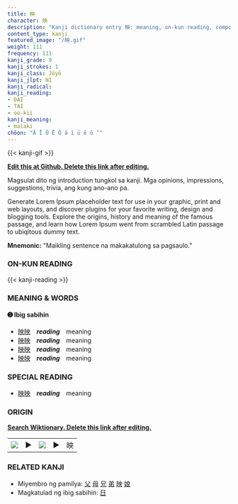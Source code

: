 ```yaml
---
title: 映
character: 映
description: "Kanji dictionary entry 映: meaning, on-kun reading, compounds, origin, related kanji"
content_type: kanji
featured_image: "/映.gif"
weight: 111
frequency: 111
kanji_grade: 9
kanji_strokes: 1
kanji_class: Jōyō
kanji_jlpt: N1
kanji_radical: 
kanji_reading: 
- DAI
- TAI
- oo-kii
kanji_meaning:
- malaki
chōon: "Ā Ī Ū Ē Ō ā ī ū ē ō ’"
---
```

[//]: # (Don't edit the line below. Kanji animated GIF code is automatically generated.)
{{< kanji-gif >}}

[//]: # (Edit below this line.)

**[Edit this at Github. Delete this link after editing.](https://github.com/tim0g/tim/tree/main/content/kanji/映/index.md)**

Magsulat dito ng introduction tungkol sa kanji. Mga opinions, impressions, suggestions, trivia, ang kung ano-ano pa.

Generate Lorem Ipsum placeholder text for use in your graphic, print and web layouts, and discover plugins for your favorite writing, design and blogging tools. Explore the origins, history and meaning of the famous passage, and learn how Lorem Ipsum went from scrambled Latin passage to ubiqitous dummy text.
 
**Mnemonic:** "Maikling sentence na makakatulong sa pagsaulo."

### ON-KUN READING

[//]: # (Don't edit the line below. ON-KUN READING code is automatically generated.)
{{< kanji-reading >}}

### MEANING & WORDS

#### ➊ **Ibig sabihin**
  - [映](../映)[映](../映)　***reading***　meaning
  - [映](../映)[映](../映)　***reading***　meaning
  - [映](../映)[映](../映)　***reading***　meaning
  - [映](../映)[映](../映)　***reading***　meaning

### SPECIAL READING
  - [映](../映)[映](../映)　***reading***　meaning

### ORIGIN

**[Search Wiktionary. Delete this link after editing.](https://wiktionary.org/wiki/映)**
<table class="kanji-table"><tr><td>
<img src="60px-映-bronze.svg.png">
</td><td>▶</td><td>
<img src="60px-映-oracle.svg.png">
</td><td>▶</td>
<td class="kanji-origin">映</td>
</tr></table>

### RELATED KANJI
- Miyembro ng pamilya: [父](../父) [母](../母) [兄](../兄) [弟](../弟) [映](../映) [娘](../娘)
- Magkatulad ng ibig sabihin: [日](../日)
